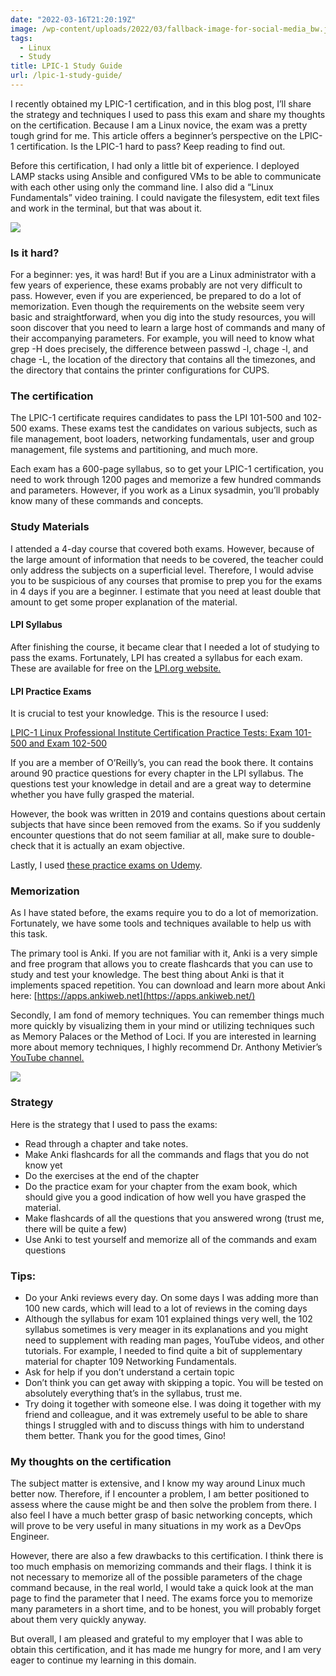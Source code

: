 ```yaml
---
date: "2022-03-16T21:20:19Z"
image: /wp-content/uploads/2022/03/fallback-image-for-social-media_bw.jpg
tags:
  - Linux
  - Study
title: LPIC-1 Study Guide
url: /lpic-1-study-guide/
---
```


I recently obtained my LPIC-1 certification, and in this blog post, I’ll share the strategy and techniques I used to pass this exam and share my thoughts on the certification. Because I am a Linux novice, the exam was a pretty tough grind for me. This article offers a beginner’s perspective on the LPIC-1 certification. Is the LPIC-1 hard to pass? Keep reading to find out.

Before this certification, I had only a little bit of experience. I deployed LAMP stacks using Ansible and configured VMs to be able to communicate with each other using only the command line. I also did a “Linux Fundamentals” video training. I could navigate the filesystem, edit text files and work in the terminal, but that was about it.

![](/hard.jpg)

### Is it hard?

For a beginner: yes, it was hard! But if you are a Linux administrator with a few years of experience, these exams probably are not very difficult to pass. However, even if you are experienced, be prepared to do a lot of memorization. Even though the requirements on the website seem very basic and straightforward, when you dig into the study resources, you will soon discover that you need to learn a large host of commands and many of their accompanying parameters. For example, you will need to know what grep -H does precisely, the difference between passwd -l, chage -l, and chage -L, the location of the directory that contains all the timezones, and the directory that contains the printer configurations for CUPS.

### The certification

The LPIC-1 certificate requires candidates to pass the LPI 101-500 and 102-500 exams. These exams test the candidates on various subjects, such as file management, boot loaders, networking fundamentals, user and group management, file systems and partitioning, and much more.

Each exam has a 600-page syllabus, so to get your LPIC-1 certification, you need to work through 1200 pages and memorize a few hundred commands and parameters. However, if you work as a Linux sysadmin, you’ll probably know many of these commands and concepts.

### Study Materials

I attended a 4-day course that covered both exams. However, because of the large amount of information that needs to be covered, the teacher could only address the subjects on a superficial level. Therefore, I would advise you to be suspicious of any courses that promise to prep you for the exams in 4 days if you are a beginner. I estimate that you need at least double that amount to get some proper explanation of the material.

#### LPI Syllabus

After finishing the course, it became clear that I needed a lot of studying to pass the exams. Fortunately, LPI has created a syllabus for each exam. These are available for free on the [LPI.org website.](https://www.lpi.org/our-certifications/lpic-1-overview)

#### LPI Practice Exams

It is crucial to test your knowledge. This is the resource I used:

[LPIC-1 Linux Professional Institute Certification Practice Tests: Exam 101-500 and Exam 102-500 ](https://amzn.to/3KHAkCZ)

If you are a member of O’Reilly’s, you can read the book there. It contains around 90 practice questions for every chapter in the LPI syllabus. The questions test your knowledge in detail and are a great way to determine whether you have fully grasped the material.

However, the book was written in 2019 and contains questions about certain subjects that have since been removed from the exams. So if you suddenly encounter questions that do not seem familiar at all, make sure to double-check that it is actually an exam objective.

Lastly, I used [these practice exams on Udemy](https://www.udemy.com/share/1029gO3@XonS1Jh2QkFmIV_mN-r8Rbx04vCYiyykPhTpewu5iLZQVNIYMVe4z53YFSxp2tly/).

### Memorization

As I have stated before, the exams require you to do a lot of memorization. Fortunately, we have some tools and techniques available to help us with this task.

The primary tool is Anki. If you are not familiar with it, Anki is a very simple and free program that allows you to create flashcards that you can use to study and test your knowledge. The best thing about Anki is that it implements spaced repetition. You can download and learn more about Anki here: [https://apps.ankiweb.net](https://apps.ankiweb.net/)

Secondly, I am fond of memory techniques. You can remember things much more quickly by visualizing them in your mind or utilizing techniques such as Memory Palaces or the Method of Loci. If you are interested in learning more about memory techniques, I highly recommend Dr. Anthony Metivier’s [YouTube channel.](https://www.youtube.com/c/AnthonyMetivierMMM/featured)

![](/palace.jpg)

### Strategy

Here is the strategy that I used to pass the exams:

- Read through a chapter and take notes.
- Make Anki flashcards for all the commands and flags that you do not know yet
- Do the exercises at the end of the chapter
- Do the practice exam for your chapter from the exam book, which should give you a good indication of how well you have grasped the material.
- Make flashcards of all the questions that you answered wrong (trust me, there will be quite a few)
- Use Anki to test yourself and memorize all of the commands and exam questions

### Tips:

- Do your Anki reviews every day. On some days I was adding more than 100 new cards, which will lead to a lot of reviews in the coming days
- Although the syllabus for exam 101 explained things very well, the 102 syllabus sometimes is very meager in its explanations and you might need to supplement with reading man pages, YouTube videos, and other tutorials. For example, I needed to find quite a bit of supplementary material for chapter 109 Networking Fundamentals.
- Ask for help if you don’t understand a certain topic
- Don’t think you can get away with skipping a topic. You will be tested on absolutely everything that’s in the syllabus, trust me.
- Try doing it together with someone else. I was doing it together with my friend and colleague, and it was extremely useful to be able to share things I struggled with and to discuss things with him to understand them better. Thank you for the good times, Gino!

### My thoughts on the certification

The subject matter is extensive, and I know my way around Linux much better now. Therefore, if I encounter a problem, I am better positioned to assess where the cause might be and then solve the problem from there. I also feel I have a much better grasp of basic networking concepts, which will prove to be very useful in many situations in my work as a DevOps Engineer.

However, there are also a few drawbacks to this certification. I think there is too much emphasis on memorizing commands and their flags. I think it is not necessary to memorize all of the possible parameters of the chage command because, in the real world, I would take a quick look at the man page to find the parameter that I need. The exams force you to memorize many parameters in a short time, and to be honest, you will probably forget about them very quickly anyway.

But overall, I am pleased and grateful to my employer that I was able to obtain this certification, and it has made me hungry for more, and I am very eager to continue my learning in this domain.
